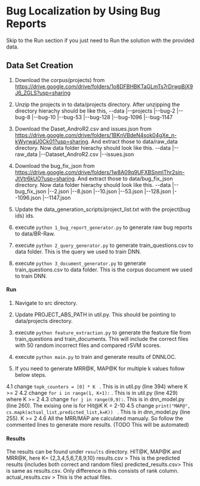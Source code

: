 # Bug Localization by Using Bug Reports

Skip to the Run section if you just need to Run the solution with the provided data.
## Data Set Creation

1. Download the corpus(projects) from https://drive.google.com/drive/folders/1o8DFBHBKTaGLmTs7rDrwpBjX9J6_ZGLS?usp=sharing

2. Unzip the projects in to data/projects directory. After unzipping the directory hierachy should be like this,
--data
	|--projects
		|--bug-2
		|--bug-8
		|--bug-10
		|--bug-53
		|--bug-128
		|--bug-1096
		|--bug-1147

3. Download the Daset_AndroR2.csv and issues.json from https://drive.google.com/drive/folders/1BKnVBdeN4sok04gXe_n-kWyrwaU0Ck01?usp=sharing. And extract those to data/raw_data directory. Now data folder hierachy should look like this.
--data
	|--raw_data
		|--Dataset_AndroR2.csv
		|--issues.json

4. Download the bug_fix_json from  https://drive.google.com/drive/folders/1w8A09q9UFXBSnmlThr2sin-JtVtr6kUO?usp=sharing. And extract those to data/bug_fix_json directory. Now data folder hierachy should look like this.
--data
	|--bug_fix_json
		|--2.json
		|--8.json
		|--10.json
		|--53.json
		|--128.json
		|--1096.json
		|--1147.json

		

5. Update the data_generation_scripts/project_list.txt with the project(bug ids) ids.

6. execute ```python 1_bug_report_generator.py``` to generate raw bug reports to data/BR-Raw.

7. execute ```python 2_query_generator.py``` to generate train_questions.csv to data folder. This is the query we used to train DNN.

8. execute ```python 3_document_generator.py``` to generate train_questions.csv to data folder. This is the corpus document we used to train DNN.

#### Run

1. Navigate to src directory.

2. Update PROJECT_ABS_PATH in util.py. This should be pointing to data/projects directory.

2. execute ```python feature_extraction.py``` to generate the feature file from train_questions and train_documents. This will include the correct files with 50 random incorrect files and compared rSVM scores.

3. execute ```python main.py``` to train and generate results of DNNLOC.

4. If you need to generate MRR@K, MAP@K for multiple k values follow below steps.

4.1 change ```topk_counters = [0] * K ``` . This is in util.py (line 394) where K >= 2
4.2 change ```for i in range(1, K+1):``` . This is in util.py (line 429) where K  >= 2
4.3 change ``` for j in range(0,9): ```. This is in dnn_model.py (line 260). The exising one is for Hit@K K = 2-10
4.5 change ```print("MAP@", cs.mapk(actual_list,predicted_list,k=K)) ``` . This is in dnn_model.py (line 255). K >= 2 
4.6 All the MRR/MAP are calculated manualy. So follow the commented lines to generate more results. (TODO This will be automated) 

#### Results
The results can be found under ```results``` directory. HIT@K, MAP@K and MRR@K, here K= {2,3,4,5,6,7,8,9,10}
results.csv > This is the predicted results (includes both correct and random files)
predicted_results.csv> This is same as results.csv. Only difference is this consists of rank column.
actual_results.csv > This is the actual files. 
 

